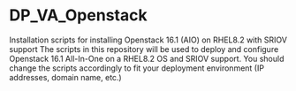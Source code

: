# DP_VA_Openstack
Installation scripts for installing Openstack 16.1 (AIO) on RHEL8.2 with SRIOV support
The scripts in this repository will be used to deploy and configure Openstack 16.1 All-In-One on a RHEL8.2 OS and SRIOV support.
You should change the scripts accordingly to fit your deployment environment (IP addresses, domain name, etc.)

